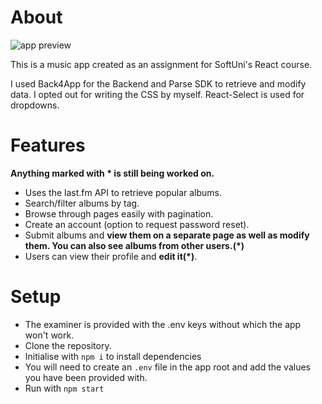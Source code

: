 # About

![app preview](https://i.ibb.co/7vnwjNR/Screenshot-2022-07-28-at-17-44-21-Music-Stats.png)

This is a music app created as an assignment for SoftUni's React course.

I used Back4App for the Backend and Parse SDK to retrieve and modify data. I opted out for writing the CSS by myself. React-Select is used for dropdowns.

# Features

<b>Anything marked with * is still being worked on.</b>

- Uses the last.fm API to retrieve popular albums.
- Search/filter albums by tag.
- Browse through pages easily with pagination.
- Create an account (option to request password reset).
- Submit albums and <b>view them on a separate page as well as modify them. You can also see albums from other users.(*)</b>
- Users can view their profile and <b>edit it(*)</b>.

# Setup

* The examiner is provided with the .env keys without which the app won't work.
* Clone the repository.
* Initialise with `npm i` to install dependencies
* You will need to create an `.env` file in the app root and add the values you have been provided with.
* Run with `npm start`
